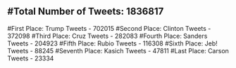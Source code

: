 #Total Number of Tweets: 1836817 
---
#First Place: Trump Tweets - 702015
#Second Place: Clinton Tweets - 372098
#Third Place: Cruz Tweets - 282083
#Fourth Place: Sanders Tweets - 204923
#Fifth Place: Rubio Tweets - 116308
#Sixth Place: Jeb! Tweets - 88245
#Seventh Place: Kasich Tweets - 47811
#Last Place: Carson Tweets - 23334
